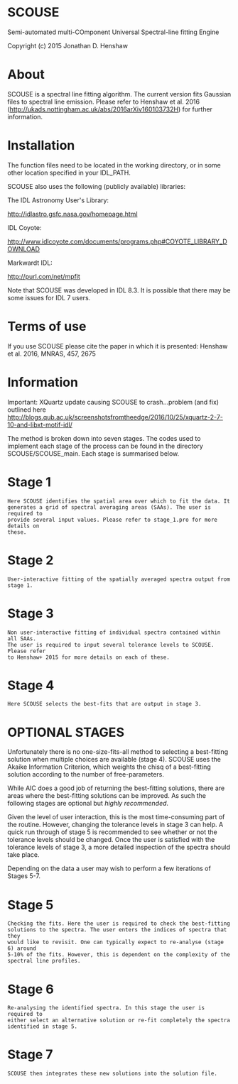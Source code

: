 # SCOUSE

Semi-automated multi-COmponent Universal Spectral-line fitting Engine

Copyright (c) 2015 Jonathan D. Henshaw

About
=====

SCOUSE is a spectral line fitting algorithm. The current version fits Gaussian
files to spectral line emission. Please refer to Henshaw et al. 2016
(http://ukads.nottingham.ac.uk/abs/2016arXiv160103732H) for further information.

Installation
============

The function files need to be located in the working directory, or in some other
location specified in your IDL_PATH.

SCOUSE also uses the following (publicly available) libraries:

The IDL Astronomy User's Library:

http://idlastro.gsfc.nasa.gov/homepage.html

IDL Coyote:

http://www.idlcoyote.com/documents/programs.php#COYOTE_LIBRARY_DOWNLOAD

Markwardt IDL:

http://purl.com/net/mpfit

Note that SCOUSE was developed in IDL 8.3. It is possible that there may be some
issues for IDL 7 users.

Terms of use
============

If you use SCOUSE please cite the paper in which it is presented:
Henshaw et al. 2016, MNRAS, 457, 2675

Information
===========

Important: XQuartz update causing SCOUSE to crash...problem (and fix) outlined
here http://blogs.qub.ac.uk/screenshotsfromtheedge/2016/10/25/xquartz-2-7-10-and-libxt-motif-idl/

The method is broken down into seven stages. The codes used to implement each
stage of the process can be found in the directory SCOUSE/SCOUSE_main.
Each stage is summarised below.

Stage 1
=======
	Here SCOUSE identifies the spatial area over which to fit the data. It
	generates a grid of spectral averaging areas (SAAs). The user is required to
	provide several input values. Please refer to stage_1.pro for more details on
	these.

Stage 2
=======

	User-interactive fitting of the spatially averaged spectra output from
	stage 1.

Stage 3
=======

	Non user-interactive fitting of individual spectra contained within all SAAs.
	The user is required to input several tolerance levels to SCOUSE. Please refer
	to Henshaw+ 2015 for more details on each of these.

Stage 4
=======

	Here SCOUSE selects the best-fits that are output in stage 3.

OPTIONAL STAGES
===============

Unfortunately there is no one-size-fits-all method to selecting a best-fitting
solution when multiple choices are available (stage 4). SCOUSE uses the Akaike
Information Criterion, which weights the chisq of a best-fitting solution
according to the number of free-parameters.

While AIC does a good job of returning the best-fitting solutions, there are
areas where the best-fitting solutions can be improved. As such the following
stages are optional but *highly recommended*.

Given the level of user interaction, this is the most time-consuming part of the
routine. However, changing the tolerance levels in stage 3 can help. A quick run
through of stage 5 is recommended to see whether or not the tolerance levels
should be changed. Once the user is satisfied with the tolerance levels of
stage 3, a more detailed inspection of the spectra should take place.

Depending on the data a user may wish to perform a few iterations of Stages 5-7.

Stage 5
=======

	Checking the fits. Here the user is required to check the best-fitting
	solutions to the spectra. The user enters the indices of spectra that they
	would like to revisit. One can typically expect to re-analyse (stage 6) around
	5-10% of the fits. However, this is dependent on the complexity of the
	spectral line profiles.

Stage 6
=======

	Re-analysing the identified spectra. In this stage the user is required to
	either select an alternative solution or re-fit completely the spectra
	identified in stage 5.

Stage 7
=======

	SCOUSE then integrates these new solutions into the solution file.
